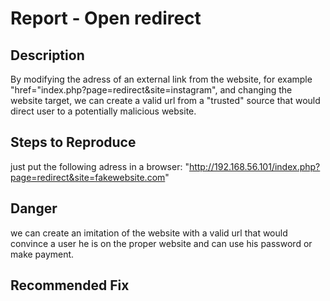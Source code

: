 # Report - Open redirect

## Description
By modifying the adress of an external link from the website, for example "href="index.php?page=redirect&site=instagram", and changing the website target, we can create a valid url from a "trusted" source that would direct user to a potentially malicious website.

## Steps to Reproduce
just put the following adress in a browser:
"http://192.168.56.101/index.php?page=redirect&site=fakewebsite.com"


## Danger
we can create an imitation of the website with a valid url that would convince a user he is on the proper website and can use his password or make payment.

## Recommended Fix

